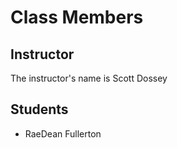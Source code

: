 
# Class Members

## Instructor

The instructor's name is Scott Dossey

## Students

* RaeDean Fullerton
